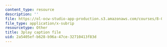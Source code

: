 ```yaml
---
content_type: resource
description: ''
file: https://ol-ocw-studio-app-production.s3.amazonaws.com/courses/8-04-quantum-physics-i-spring-2016/2a5405efb628b96a47ce32710413f83d_G3HSP3qMgKI.srt
file_type: application/x-subrip
resourcetype: Other
title: 3play caption file
uid: 2a5405ef-b628-b96a-47ce-32710413f83d
---
```

